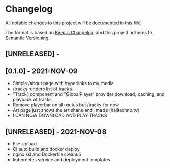 # Changelog
All notable changes to this project will be documented in this file.

The format is based on [Keep a Changelog](https://keepachangelog.com/en/1.0.0/),
and this project adheres to [Semantic Versioning](https://semver.org/spec/v2.0.0.html).

## [UNRELEASED] -

## [0.1.0] - 2021-NOV-09
 - Simple /about page with hyperlinks to my media
 - /tracks renders list of tracks
 - "Track" component and "GlobalPlayer" provider download, caching, and playback of tracks
 - Remove playerbar on all routes but /tracks for now
 - Art page just shows the art shane and I made (hailtechno.tv)
 - I CAN NOW DOWNLOAD AND PLAY TRACKS

## [UNRELEASED] - 2021-NOV-08
 - File Upload
 - CI auto build and docker deploy
 - nginx ssl and Dockerfile cleanup
 - kubernetes service and deployment templates
